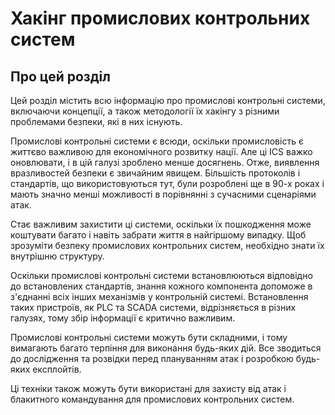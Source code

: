 # Хакінг промислових контрольних систем

## Про цей розділ

Цей розділ містить всю інформацію про промислові контрольні системи, включаючи концепції, а також методології їх хакінгу з різними проблемами безпеки, які в них існують.

Промислові контрольні системи є всюди, оскільки промисловість є життєво важливою для економічного розвитку нації. Але ці ICS важко оновлювати, і в цій галузі зроблено менше досягнень. Отже, виявлення вразливостей безпеки є звичайним явищем. Більшість протоколів і стандартів, що використовуються тут, були розроблені ще в 90-х роках і мають значно менші можливості в порівнянні з сучасними сценаріями атак.

Стає важливим захистити ці системи, оскільки їх пошкодження може коштувати багато і навіть забрати життя в найгіршому випадку. Щоб зрозуміти безпеку промислових контрольних систем, необхідно знати їх внутрішню структуру.

Оскільки промислові контрольні системи встановлюються відповідно до встановлених стандартів, знання кожного компонента допоможе в з'єднанні всіх інших механізмів у контрольній системі. Встановлення таких пристроїв, як PLC та SCADA системи, відрізняється в різних галузях, тому збір інформації є критично важливим.

Промислові контрольні системи можуть бути складними, і тому вимагають багато терпіння для виконання будь-яких дій. Все зводиться до дослідження та розвідки перед плануванням атак і розробкою будь-яких експлойтів.

Ці техніки також можуть бути використані для захисту від атак і блакитного командування для промислових контрольних систем.
